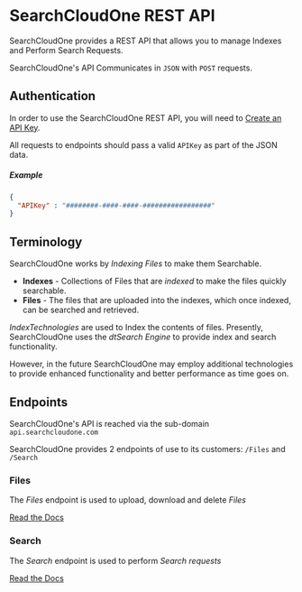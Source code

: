 # SearchCloudOne REST API

SearchCloudOne provides a REST API that allows you to manage Indexes and Perform Search Requests.

SearchCloudOne's API Communicates in `JSON` with `POST` requests. 

## Authentication

In order to use the SearchCloudOne REST API, you will need to [Create an API Key](https://www.searchcloudone.com/help/creating-an-api-key).

All requests to endpoints should pass a valid `APIKey` as part of the JSON data. 

##### Example

```json
{
  "APIKey" : "########-####-####-#################"
}
```

## Terminology

SearchCloudOne works by *Indexing Files* to make them Searchable.
 
*   **Indexes** - Collections of Files that are *indexed* to make the files quickly
    searchable.
*   **Files**   - The files that are uploaded into the indexes, which once indexed, can be searched and retrieved.

*IndexTechnologies* are used to Index the contents of files. Presently, SearchCloudOne uses the 
*dtSearch Engine* to provide index and search functionality. 

However, in the future SearchCloudOne may employ additional 
technologies to provide enhanced functionality and better performance as time goes on.
 
## Endpoints

SearchCloudOne's API is reached via the sub-domain `api.searchcloudone.com`

SearchCloudOne provides 2 endpoints of use to its customers: `/Files` and `/Search`

### Files

The *Files* endpoint is used to upload, download and delete *Files*

[Read the Docs](/Files)
### Search

The *Search* endpoint is used to perform *Search requests*

[Read the Docs](/Search)





